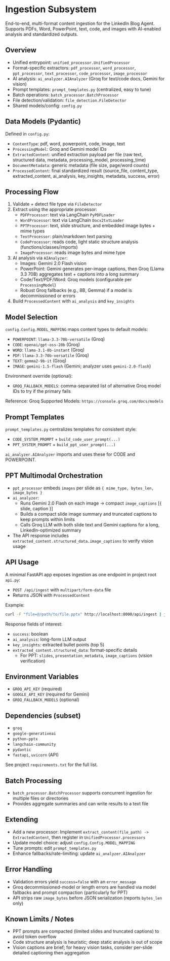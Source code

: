 # Ingestion Subsystem

End-to-end, multi-format content ingestion for the LinkedIn Blog Agent. Supports PDFs, Word, PowerPoint, text, code, and images with AI-enabled analysis and standardized outputs.

## Overview

- Unified entrypoint: `unified_processor.UnifiedProcessor`
- Format-specific extractors: `pdf_processor`, `word_processor`, `ppt_processor`, `text_processor`, `code_processor`, `image_processor`
- AI analysis: `ai_analyzer.AIAnalyzer` (Groq for text/code docs, Gemini for vision)
- Prompt templates: `prompt_templates.py` (centralized, easy to tune)
- Batch operations: `batch_processor.BatchProcessor`
- File detection/validation: `file_detection.FileDetector`
- Shared models/config: `config.py`

## Data Models (Pydantic)

Defined in `config.py`:
- `ContentType`: pdf, word, powerpoint, code, image, text
- `ProcessingModel`: Groq and Gemini model IDs
- `ExtractedContent`: unified extraction payload per file (raw text, structured data, metadata, processing_model, processing_time)
- `DocumentMetadata`: generic metadata (file size, page/word counts)
- `ProcessedContent`: final standardized result (source_file, content_type, extracted_content, ai_analysis, key_insights, metadata, success, error)

## Processing Flow

1. Validate + detect file type via `FileDetector`
2. Extract using the appropriate processor:
   - `PDFProcessor`: text via LangChain `PyPDFLoader`
   - `WordProcessor`: text via LangChain `Docx2txtLoader`
   - `PPTProcessor`: text, slide structure, and embedded image bytes + mime types
   - `TextProcessor`: plain/markdown text parsing
   - `CodeProcessor`: reads code, light static structure analysis (functions/classes/imports)
   - `ImageProcessor`: reads image bytes and mime type
3. AI analysis via `AIAnalyzer`:
   - Images: Gemini 2.0 Flash vision
   - PowerPoint: Gemini generates per-image captions, then Groq (Llama 3.3 70B) aggregates text + captions into a long summary
   - Code/Text/PDF/Word: Groq models (configurable per `ProcessingModel`)
   - Robust Groq fallbacks (e.g., 8B, Gemma) if a model is decommissioned or errors
4. Build `ProcessedContent` with `ai_analysis` and `key_insights`

## Model Selection

`config.Config.MODEL_MAPPING` maps content types to default models:
- `POWERPOINT`: `llama-3.3-70b-versatile` (Groq)
- `CODE`: `openai/gpt-oss-20b` (Groq)
- `WORD`: `llama-3.1-8b-instant` (Groq)
- `PDF`: `llama-3.3-70b-versatile` (Groq)
- `TEXT`: `gemma2-9b-it` (Groq)
- `IMAGE`: `gemini-1.5-flash` (Gemini; analyzer uses `gemini-2.0-flash`)

Environment override (optional):
- `GROQ_FALLBACK_MODELS`: comma-separated list of alternative Groq model IDs to try if the primary fails

Reference: Groq Supported Models: `https://console.groq.com/docs/models`

## Prompt Templates

`prompt_templates.py` centralizes templates for consistent style:
- `CODE_SYSTEM_PROMPT` + `build_code_user_prompt(...)`
- `PPT_SYSTEM_PROMPT` + `build_ppt_user_prompt(...)`

`ai_analyzer.AIAnalyzer` imports and uses these for CODE and POWERPOINT.

## PPT Multimodal Orchestration

- `ppt_processor` embeds `images` per slide as `{ mime_type, bytes_len, image_bytes }`
- `ai_analyzer`:
  - Runs Gemini 2.0 Flash on each image → compact `image_captions` [{ slide, caption }]
  - Builds a compact slide image summary and truncated captions to keep prompts within limits
  - Calls Groq LLM with both slide text and Gemini captions for a long, LinkedIn-optimized summary
- The API response includes `extracted_content.structured_data.image_captions` to verify vision usage

## API Usage

A minimal FastAPI app exposes ingestion as one endpoint in project root `api.py`:
- `POST /api/ingest` with `multipart/form-data` file
- Returns JSON with `ProcessedContent`

Example:
```bash
curl -F "file=@/path/to/file.pptx" http://localhost:8000/api/ingest | jq
```

Response fields of interest:
- `success`: boolean
- `ai_analysis`: long-form LLM output
- `key_insights`: extracted bullet points (top 5)
- `extracted_content.structured_data`: format-specific details
  - For PPT: `slides`, `presentation_metadata`, `image_captions` (vision verification)

## Environment Variables

- `GROQ_API_KEY` (required)
- `GOOGLE_API_KEY` (required for Gemini)
- `GROQ_FALLBACK_MODELS` (optional)

## Dependencies (subset)

- `groq`
- `google-generativeai`
- `python-pptx`
- `langchain-community`
- `pydantic`
- `fastapi`, `uvicorn` (API)

See project `requirements.txt` for the full list.

## Batch Processing

- `batch_processor.BatchProcessor` supports concurrent ingestion for multiple files or directories
- Provides aggregate summaries and can write results to a text file

## Extending

- Add a new processor: Implement `extract_content(file_path) -> ExtractedContent`, then register in `UnifiedProcessor.processors`
- Update model choice: adjust `config.Config.MODEL_MAPPING`
- Tune prompts: edit `prompt_templates.py`
- Enhance fallbacks/rate-limiting: update `ai_analyzer.AIAnalyzer`

## Error Handling

- Validation errors yield `success=false` with an `error_message`
- Groq decommissioned-model or length errors are handled via model fallbacks and prompt compaction (particularly for PPT)
- API strips raw `image_bytes` before JSON serialization (reports `bytes_len` only)

## Known Limits / Notes

- PPT prompts are compacted (limited slides and truncated captions) to avoid token overflow
- Code structure analysis is heuristic; deep static analysis is out of scope
- Vision captions are brief; for heavy vision tasks, consider per-slide detailed captioning then aggregation
